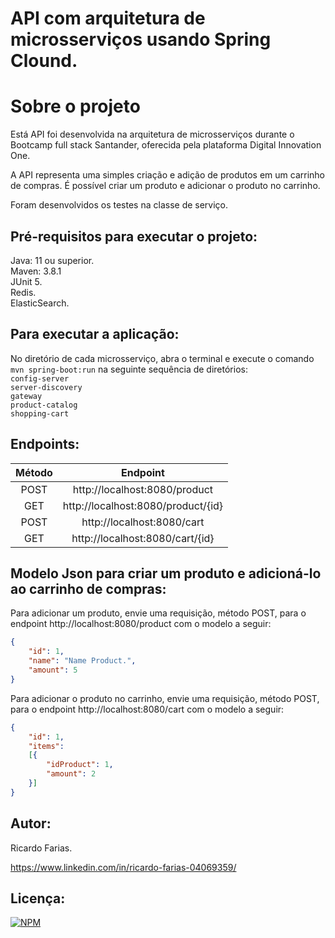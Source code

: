 # API com arquitetura de microsserviços usando Spring Clound. 

# Sobre o projeto

Está API foi desenvolvida na arquitetura de microsserviços durante o Bootcamp full stack Santander, oferecida pela plataforma Digital Innovation One.

A API representa uma simples criação e adição de produtos em um carrinho de compras. É possível criar um produto e adicionar o produto no carrinho.

Foram desenvolvidos os testes na classe de serviço.

## Pré-requisitos para executar o projeto:

Java: 11 ou superior.  
Maven: 3.8.1  
JUnit 5.   
Redis.   
ElasticSearch.   

## Para executar a aplicação:

No diretório de cada microsserviço, abra o terminal e execute o comando `mvn spring-boot:run` na seguinte sequência de diretórios:   
`config-server`   
`server-discovery`    
`gateway`   
`product-catalog`   
`shopping-cart`   

## Endpoints:

Método | Endpoint
:-----:|:--------:
POST  | http://localhost:8080/product
GET   | http://localhost:8080/product/{id}
POST  | http://localhost:8080/cart
GET   | http://localhost:8080/cart/{id}

## Modelo Json para criar um produto e adicioná-lo ao carrinho de compras:
Para adicionar um produto, envie uma requisição, método POST, para o endpoint http://localhost:8080/product com o modelo a seguir:
``` JSON
{
	"id": 1,
	"name": "Name Product.",
	"amount": 5
}
```   
Para adicionar o produto no carrinho, envie uma requisição, método POST, para o endpoint http://localhost:8080/cart com o modelo a seguir:
``` JSON
{
	"id": 1,
	"items": 
	[{
		"idProduct": 1,
		"amount": 2
	}]
}
```
## Autor:

Ricardo Farias.

https://www.linkedin.com/in/ricardo-farias-04069359/

## Licença:

[![NPM](http://img.shields.io/npm/l/react)](https://github.com/ricardo14231/microservices-dio/blob/master/LICENSE)
